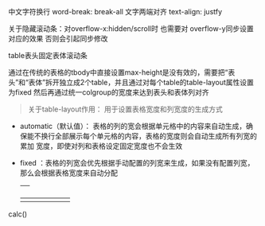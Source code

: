 中文字符换行 word-break: break-all 
文字两端对齐 text-align: justfy

关于隐藏滚动条：对overflow-x:hidden/scroll时 也需要对 overflow-y同步设置对应的效果 否则会引起同步修改

table表头固定表体滚动条

  通过在传统的表格的tbody中直接设置max-height是没有效的，需要把“表头”和“表体”拆开独立成2个table，并且通过对每个table的table-layout属性设置为fixed
  然后再通过统一colgroup的宽度来达到表头和表体列对齐
  
  > 关于table-layout作用： 用于设置表格宽度和列宽度的生成方式
    
 * automatic（默认值）： 表格的列的宽会根据单元格中的内容来自动生成，确保能不换行全部展示每个单元格的内容，表格的宽度则会自动生成所有列宽的累加
宽度，即使对列和表格设定固定宽度也不会生效
      
 * fixed ：表格的列宽会优先根据手动配置的列宽来生成，如果没有配置列宽，那么会根据表格宽度来自动分配

      <table style="table-layout:fixed;width:100px">  <!--表头-->
        <!--通过colgroup设置列宽-->
        <colgroup>  
          <col width="20"></col>
          <col width="30"></col>
          <col width="50"></col>
        </colgroup>
        <thead>
          <th>
            <td></td>
            <td></td>
            <td></td>
          </th>
        </thead>
      </table>
      <table style="max-height: 200px; style="table-layout:fixed;width:100px"> <!--表体-->
        <!--通过colgroup设置列宽-->
        <colgroup>
          <col width="20"></col>
          <col width="30"></col>
          <col width="50"></col>
        </colgroup>
        <tbody>
          <tr>
            <td></td>
            <td></td>
            <td></td>
          </tr>
        </tbody>
      </table>

calc()
 
 
